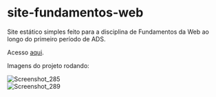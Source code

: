 # site-fundamentos-web
Site estático simples feito para a disciplina de Fundamentos da Web ao longo do primeiro período de ADS.

Acesso <a href="https://ruanemanuell.github.io/site-fundamentos-web/">aqui<a>.

Imagens do projeto rodando:

![Screenshot_285](https://github.com/RuanEmanuell/site-fundamentos-web/assets/113607857/4b3345f9-0a4f-44a2-8158-be4086898058)
<br>
![Screenshot_289](https://github.com/RuanEmanuell/site-fundamentos-web/assets/113607857/9ce02a3b-bb29-432d-81cf-dcdbbb7ed806)
